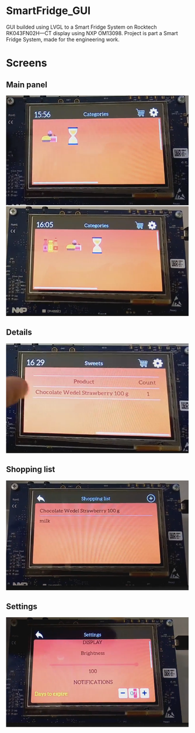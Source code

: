 # SmartFridge_GUI
GUI builded using LVGL to a Smart Fridge System on Rocktech RK043FN02H—CT display using NXP OM13098. Project is part a Smart Fridge System, made 
for the engineering work. 

<h1>Screens</h1>
<h2>Main panel</h1>

<img src="https://github.com/KamilWielgosz303/SmartFridge_GUI/blob/main/readme/image1.png" width="500" height="300">
<img src="https://github.com/KamilWielgosz303/SmartFridge_GUI/blob/main/readme/image2.png" width="500" height="300">

<h2>Details</h1>
<img src="https://github.com/KamilWielgosz303/SmartFridge_GUI/blob/main/readme/image3.png" width="500" height="300">

<h2>Shopping list</h1>
<img src="https://github.com/KamilWielgosz303/SmartFridge_GUI/blob/main/readme/image4.png" width="500" height="300">

<h2>Settings</h1>
<img src="https://github.com/KamilWielgosz303/SmartFridge_GUI/blob/main/readme/image5.png" width="500" height="300">
